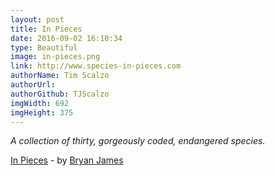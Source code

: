 ```yaml
---
layout: post
title: In Pieces
date: 2016-09-02 16:10:34
type: Beautiful
image: in-pieces.png
link: http://www.species-in-pieces.com
authorName: Tim Scalzo
authorUrl:
authorGithub: TJScalzo
imgWidth: 692
imgHeight: 375
---
```


_A collection of thirty, gorgeously coded, endangered species._



[In Pieces](http://www.species-in-pieces.com) - by [Bryan James](http://www.bryanjamesdesign.co.uk)
